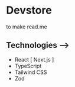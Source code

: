 # Devstore

to make read.me

## Technologies -->

- React [ Next.js ]
- TypeScript
- Tailwind CSS
- Zod